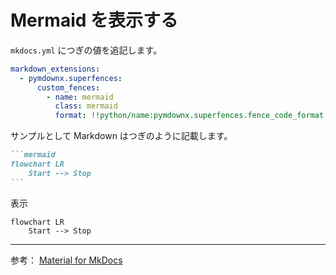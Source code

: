 # Mermaid を表示する

`mkdocs.yml` につぎの値を追記します。

```yaml
markdown_extensions:
  - pymdownx.superfences:
      custom_fences:
        - name: mermaid
          class: mermaid
          format: !!python/name:pymdownx.superfences.fence_code_format
```

サンプルとして Markdown はつぎのように記載します。

````markdown
```mermaid
flowchart LR
    Start --> Stop
```
````

表示

```mermaid
flowchart LR
    Start --> Stop
```

---

参考： [Material for MkDocs](https://squidfunk.github.io/mkdocs-material/reference/diagrams/)
